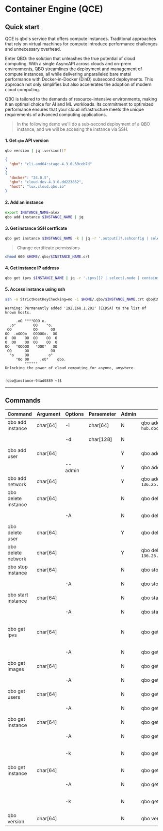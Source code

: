 # Container Engine (QCE)
## Quick start

QCE is qbo's service that offers compute instances. Traditional approaches that rely on virtual machines for compute introduce performance challenges and unnecessary overhead. 

Enter QBO: the solution that unleashes the true potential of cloud computing. With a single AsyncAPI across clouds and on-prem environments, QBO streamlines the deployment and management of compute instances, all while delivering unparalleled bare metal performance with Docker-in-Docker (DinD) subsecond deployments. This approach not only simplifies but also accelerates the adoption of modern cloud computing.

QBO is tailored to the demands of resource-intensive environments, making it an optimal choice for AI and ML workloads. Its commitment to optimized performance ensures that your cloud infrastructure meets the unique requirements of advanced computing applications.

> In the following demo we'll do a sub-second deployment of a QBO instance, and we will be accesing the instance via SSH. 


#### 1. Get `qbo` API version
```bash
qbo version | jq .version[]?
```
```json
{
  "qbo": "cli-amd64:stage-4.3.0.59ceb7d"
}
{
  "docker": "24.0.5",
  "qbo": "cloud-dev-4.3.0.dd223852",
  "host": "lux.cloud.qbo.io"
}
```

#### 2. Add an instance
```bash
export INSTANCE_NAME=alex
qbo add instance $INSTANCE_NAME | jq
```

#### 3. Get instance SSH certficate
```bash
qbo get instance $INSTANCE_NAME -k | jq -r '.output[]?.sshconfig | select( . != null)' > $HOME/.qbo/$INSTANCE_NAME.crt
```

> Change certificate permissions
```bash
chmod 600 $HOME/.qbo/$INSTANCE_NAME.crt
```

#### 4. Get instance IP address
```bash
qbo get ipvs $INSTANCE_NAME | jq -r '.ipvs[]? | select(.node | contains("insta")) | .vip'
```
#### 5. Access instance using ssh
```bash
ssh -o StrictHostKeyChecking=no -i $HOME/.qbo/$INSTANCE_NAME.crt qbo@192.168.1.201
```
```
Warning: Permanently added '192.168.1.201' (ECDSA) to the list of known hosts.

     .oO °°°°OOO o.
  .o°        OO    °o.
 OO          OO      OO
OO  .oOOOo   OOOOOo.  OO
O  OO    OO  OO    OO  O
O  OO    OO  OO    OO  O
OO   °OOOOO   °OOO°   OO
 OO      OO          OO
  °o     OO         o° 
     °Oo 00     .oO°    qbo.
         °°°°°°   
Unlocking the power of cloud computing for anyone, anywhere.   


[qbo@instance-94ad0889 ~]$ 
```
---------------

## Commands
|Command             | Argument                            | Options  | Paraemeter | Admin | Example                                                         |    Description               | CLOUD | CE |
|--------------------|-------------------------------------|----------|------------|-------|-----------------------------------------------------------------|------------------------------|-|-|
| qbo add instance   |    char[64]                         | -i     |  char[64]    |  N    | qbo add instance `alex` -i `hub.docker.com/kindest/node:v1.27.2` | Add instance                |X| |
|                    |                                     | -d     |  char[128]   |  N    |                                                                 | Domain name                  |X| |
| qbo add user       |    char[64] |          |                                    |  Y    | qbo add user `alex`                                             | Add user                     |X| | 
|                    |                                     | --admin|              |  Y    | qbo add user --admin `alex`                                     | Add admin user               |X| |
| qbo add network    |    char[64] |          |                                    |  Y    | qbo add net `136.25.15.102 136.25.15.103`                       | Add network                  |X| |
| qbo delete instance|    char[64] |          |                                    |  N    | qbo delete instance `alex`                                      | Delete instance              |X| |
|                    |                                     | -A     |              |  N    | qbo delete instance -A                                          | Delete all instances         |X| |
| qbo delete user    |    char[64] |          |                                    |  Y    | qbo del user `alex`                                             | Delete user                  |X| |
| qbo delete network |    char[64] |          |                                    |  Y    | qbo del net `136.25.15.102 136.25.15.103`                       | Delete network               |X| |
| qbo stop instance  |    char[64] |          |                                    |  N    | qbo stop instance `alex`                                        | Stop instance                |X| |      
|                    |                                     | -A     |              |  N    | qbo stop cluser -A                                              | Stop all instances           |X| |
| qbo start instance |    char[64] |          |                                    |  N    | qbo start instance `alex`                                       | Start instance               |X| |
|                    |                                     | -A     |              |  N    | qbo start instance -A                                           | Start all instances          |X| |
| qbo get ipvs       |    char[64] |          |                                    |  N    | qbo get ipvs `alex`                                             | Get instance load balancers  |X| |
|                    |                                     | -A     |              |  N    | qbo get ipvs -A                                                 | Get all load balancers       |X| |
| qbo get images     |    char[64] |          |                                    |  N    | qbo get images                                                  | Get node images              |X|X|
|                    |                                     | -A     |              |  N    | qbo get images -A                                               | Get all images               |X|X|
| qbo get users      |    char[64] |          |                                    |  N    | qbo get user `alex`                                             | Get user                     |X| |
|                    |                                     | -A     |              |  N    | qbo get users -A                                                | Get all users                |X| |
| qbo get instance   |    char[64] |          |                                    |  N    | qbo get instance `alex`                                         | Get instance                 |X| |
|                    |                                     | -A     |              |  N    | qbo get instance -A                                             | Get all instances            |X|X|
|                    |                                     | -k     |              |  N    | qbo get instance -k `alex`                                      | Get instance kubeconfig      |X| |
| qbo get instance   |    char[64] |          |                                    |  N    | qbo get instance `alex`                                         | Get instance                 |X| |
|                    |                                     | -A     |              |  N    | qbo get instance -A                                             | Get all instances            |X|X|
|                    |                                     | -k     |              |  N    | qbo get instance -k `alex`                                      | Get instance kubeconfig      |X| |
| qbo version        |    char[64] |          |                                    |  N    | qbo version                                                     | Get qbo version              |X| |





